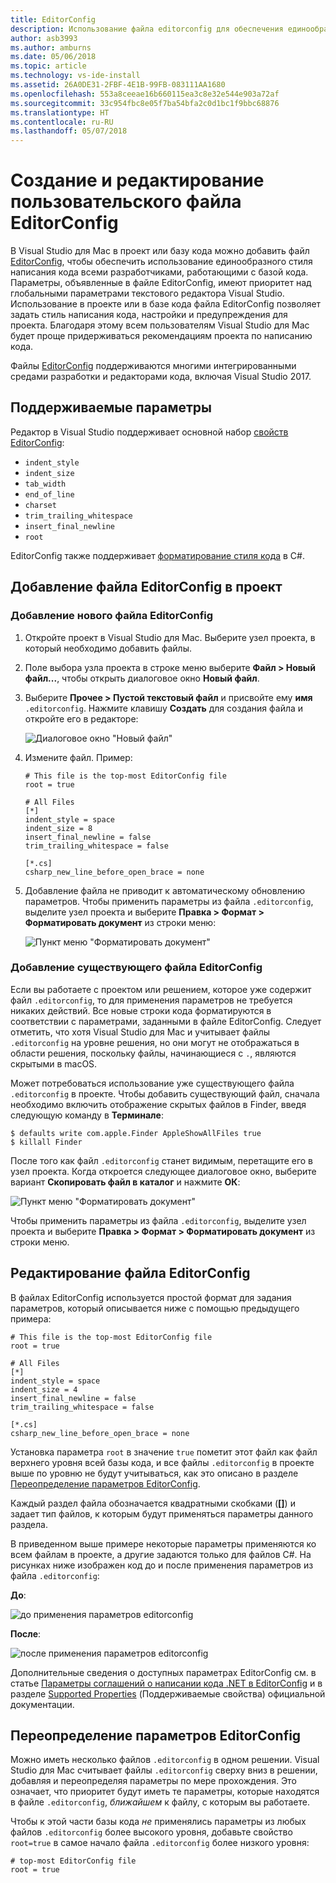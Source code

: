 ```yaml
---
title: EditorConfig
description: Использование файла editorconfig для обеспечения единообразного стиля написания кода в Visual Studio для Mac.
author: asb3993
ms.author: amburns
ms.date: 05/06/2018
ms.topic: article
ms.technology: vs-ide-install
ms.assetid: 26A0DE31-2FBF-4E1B-99FB-083111AA1680
ms.openlocfilehash: 553a8ceeae16b660115ea3c8e32e544e903a72af
ms.sourcegitcommit: 33c954fbc8e05f7ba54bfa2c0d1bc1f9bbc68876
ms.translationtype: HT
ms.contentlocale: ru-RU
ms.lasthandoff: 05/07/2018
---
```

# <a name="creating-and-editing-a-custom-editorconfig-file"></a>Создание и редактирование пользовательского файла EditorConfig

В Visual Studio для Mac в проект или базу кода можно добавить файл [EditorConfig](http://editorconfig.org/), чтобы обеспечить использование единообразного стиля написания кода всеми разработчиками, работающими с базой кода. Параметры, объявленные в файле EditorConfig, имеют приоритет над глобальными параметрами текстового редактора Visual Studio. Использование в проекте или в базе кода файла EditorConfig позволяет задать стиль написания кода, настройки и предупреждения для проекта. Благодаря этому всем пользователям Visual Studio для Mac будет проще придерживаться рекомендациям проекта по написанию кода.

Файлы [EditorConfig](http://editorconfig.org/) поддерживаются многими интегрированными средами разработки и редакторами кода, включая Visual Studio 2017. 

## <a name="supported-settings"></a>Поддерживаемые параметры

Редактор в Visual Studio поддерживает основной набор [свойств EditorConfig](http://editorconfig.org/#supported-properties):

- `indent_style`
- `indent_size`
- `tab_width`
- `end_of_line`
- `charset`
- `trim_trailing_whitespace`
- `insert_final_newline`
- `root`

EditorConfig также поддерживает [форматирование стиля кода](https://docs.microsoft.com/visualstudio/ide/editorconfig-code-style-settings-reference) в C#.

## <a name="add-an-editorconfig-file-to-a-project"></a>Добавление файла EditorConfig в проект

### <a name="adding-a-new-editorconfig-file"></a>Добавление нового файла EditorConfig

1. Откройте проект в Visual Studio для Mac. Выберите узел проекта, в который необходимо добавить файлы.

2. Поле выбора узла проекта в строке меню выберите **Файл > Новый файл...**, чтобы открыть диалоговое окно **Новый файл**.

3. Выберите **Прочее > Пустой текстовый файл** и присвойте ему **имя** `.editorconfig`. Нажмите клавишу **Создать** для создания файла и откройте его в редакторе:

    ![Диалоговое окно "Новый файл"](media/editorconfig-image1.png)

4. Измените файл. Пример:

    ```EditorConfig
    # This file is the top-most EditorConfig file
    root = true

    # All Files
    [*]
    indent_style = space
    indent_size = 8
    insert_final_newline = false
    trim_trailing_whitespace = false

    [*.cs]
    csharp_new_line_before_open_brace = none
    ```

4. Добавление файла не приводит к автоматическому обновлению параметров. Чтобы применить параметры из файла `.editorconfig`, выделите узел проекта и выберите **Правка > Формат > Форматировать документ** из строки меню:

    ![Пункт меню "Форматировать документ"](media/editorconfig-image2.png)

### <a name="adding-an-existing-editorconfig-file"></a>Добавление существующего файла EditorConfig

Если вы работаете с проектом или решением, которое уже содержит файл `.editorconfig`, то для применения параметров не требуется никаких действий. Все новые строки кода форматируются в соответствии с параметрами, заданными в файле EditorConfig. Следует отметить, что хотя Visual Studio для Mac и учитывает файлы `.editorconfig` на уровне решения, но они могут не отображаться в области решения, поскольку файлы, начинающиеся с `.`, являются скрытыми в macOS.

Может потребоваться использование уже существующего файла `.editorconfig` в проекте. Чтобы добавить существующий файл, сначала необходимо включить отображение скрытых файлов в Finder, введя следующую команду в **Терминале**:

```
$ defaults write com.apple.Finder AppleShowAllFiles true
$ killall Finder
```

После того как файл `.editorconfig` станет видимым, перетащите его в узел проекта. Когда откроется следующее диалоговое окно, выберите вариант **Скопировать файл в каталог** и нажмите **ОК**:

![Пункт меню "Форматировать документ"](media/editorconfig-image3.png)

Чтобы применить параметры из файла `.editorconfig`, выделите узел проекта и выберите **Правка > Формат > Форматировать документ** из строки меню.

## <a name="editing-an-editorconfig-file"></a>Редактирование файла EditorConfig

В файлах EditorConfig используется простой формат для задания параметров, который описывается ниже с помощью предыдущего примера:


```EditorConfig
# This file is the top-most EditorConfig file
root = true

# All Files
[*]
indent_style = space
indent_size = 4
insert_final_newline = false
trim_trailing_whitespace = false

[*.cs]
csharp_new_line_before_open_brace = none
```

Установка параметра `root` в значение `true` пометит этот файл как файл верхнего уровня всей базы кода, и все файлы `.editorconfig` в проекте выше по уровню не будут учитываться, как это описано в разделе [Переопределение параметров EditorConfig](#override-editorconfig-settings).

Каждый раздел файла обозначается квадратными скобками (**[]**) и задает тип файлов, к которым будут применяться параметры данного раздела.

В приведенном выше примере некоторые параметры применяются ко всем файлам в проекте, а другие задаются только для файлов C#. На рисунках ниже изображен код до и после применения параметров из файла `.editorconfig`:

**До**:

![до применения параметров editorconfig](media/editorconfig-image4.png)

**После**:

![после применения параметров editorconfig](media/editorconfig-image5.png)

Дополнительные сведения о доступных параметрах EditorConfig см. в статье [Параметры соглашений о написании кода .NET в EditorConfig](https://docs.microsoft.com/visualstudio/ide/editorconfig-code-style-settings-reference) и в разделе [Supported Properties](http://editorconfig.org/#supported-properties) (Поддерживаемые свойства) официальной документации.

## <a name="override-editorconfig-settings"></a>Переопределение параметров EditorConfig

Можно иметь несколько файлов `.editorconfig` в одном решении. Visual Studio для Mac считывает файлы `.editorconfig` сверху вниз в решении, добавляя и переопределяя параметры по мере прохождения. Это означает, что приоритет будут иметь те параметры, которые находятся в файле `.editorconfig`, _ближайшем_ к файлу, с которым вы работаете. 

Чтобы к этой части базы кода _не_ применялись параметры из любых файлов `.editorconfig` более высокого уровня, добавьте свойство `root=true` в самое начало файла `.editorconfig` более низкого уровня:

```EditorConfig
# top-most EditorConfig file
root = true
```
